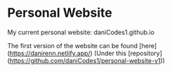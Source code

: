 # Personal Website

My current personal website: daniCodes1.github.io

The first version of the website can be found [here] (https://danirenn.netlify.app/)
(Under this [repository] (https://github.com/daniCodes1/personal-website-v1))
